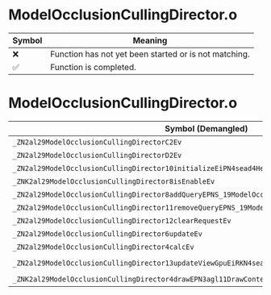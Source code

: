 # ModelOcclusionCullingDirector.o
| Symbol | Meaning 
| ------------- | ------------- 
| :x: | Function has not yet been started or is not matching. 
| :white_check_mark: | Function is completed. 


# ModelOcclusionCullingDirector.o
| Symbol (Demangled) | Symbol (Mangled) | Decompiled? |
| ------------- |  ------------- | ------------- |
| `_ZN2al29ModelOcclusionCullingDirectorC2Ev` | `al::ModelOcclusionCullingDirector::ModelOcclusionCullingDirector(void)` | :white_check_mark: |
| `_ZN2al29ModelOcclusionCullingDirectorD2Ev` | `al::ModelOcclusionCullingDirector::~ModelOcclusionCullingDirector()` | :white_check_mark: |
| `_ZN2al29ModelOcclusionCullingDirector10initializeEiPN4sead4HeapE` | `al::ModelOcclusionCullingDirector::initialize(int,sead::Heap *)` | :white_check_mark: |
| `_ZNK2al29ModelOcclusionCullingDirector8isEnableEv` | `al::ModelOcclusionCullingDirector::isEnable(void)const` | :white_check_mark: |
| `_ZN2al29ModelOcclusionCullingDirector8addQueryEPNS_19ModelOcclusionQueryE` | `al::ModelOcclusionCullingDirector::addQuery(al::ModelOcclusionQuery *)` | :white_check_mark: |
| `_ZN2al29ModelOcclusionCullingDirector11removeQueryEPNS_19ModelOcclusionQueryE` | `al::ModelOcclusionCullingDirector::removeQuery(al::ModelOcclusionQuery *)` | :white_check_mark: |
| `_ZN2al29ModelOcclusionCullingDirector12clearRequestEv` | `al::ModelOcclusionCullingDirector::clearRequest(void)` | :white_check_mark: |
| `_ZN2al29ModelOcclusionCullingDirector6updateEv` | `al::ModelOcclusionCullingDirector::update(void)` | :white_check_mark: |
| `_ZN2al29ModelOcclusionCullingDirector4calcEv` | `al::ModelOcclusionCullingDirector::calc(void)` | :white_check_mark: |
| `_ZN2al29ModelOcclusionCullingDirector13updateViewGpuEiRKN4sead8Matrix34IfEERKNS1_8Matrix44IfEE` | `al::ModelOcclusionCullingDirector::updateViewGpu(int,sead::Matrix34<float> const&,sead::Matrix44<float> const&)` | :white_check_mark: |
| `_ZNK2al29ModelOcclusionCullingDirector4drawEPN3agl11DrawContextEi` | `al::ModelOcclusionCullingDirector::draw(agl::DrawContext *,int)const` | :white_check_mark: |
